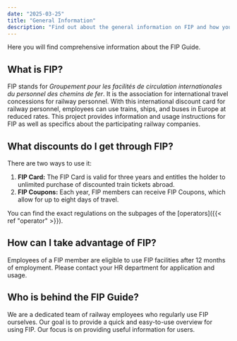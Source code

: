 ```yaml
---
date: "2025-03-25"
title: "General Information"
description: "Find out about the general information on FIP and how you can use FIP."
---
```


Here you will find comprehensive information about the FIP Guide.

## What is FIP?

FIP stands for _Groupement pour les facilités de circulation internationales du personnel des chemins de fer_. It is the association for international travel concessions for railway personnel.
With this international discount card for railway personnel, employees can use trains, ships, and buses in Europe at reduced rates.
This project provides information and usage instructions for FIP as well as specifics about the participating railway companies.

## What discounts do I get through FIP?

There are two ways to use it:
1. **FIP Card:** The FIP Card is valid for three years and entitles the holder to unlimited purchase of discounted train tickets abroad.
2. **FIP Coupons:** Each year, FIP members can receive FIP Coupons, which allow for up to eight days of travel.

You can find the exact regulations on the subpages of the [operators]({{< ref "operator" >}}).

## How can I take advantage of FIP?

Employees of a FIP member are eligible to use FIP facilities after 12 months of employment.
Please contact your HR department for application and usage.

## Who is behind the FIP Guide?

We are a dedicated team of railway employees who regularly use FIP ourselves.
Our goal is to provide a quick and easy-to-use overview for using FIP.
Our focus is on providing useful information for users.
